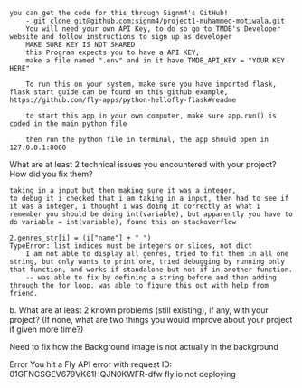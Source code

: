 
    you can get the code for this through Signm4's GitHub!
        - git clone git@github.com:signm4/project1-muhammed-motiwala.git
        You will need your own API Key, to do so go to TMDB's Developer website and follow instructions to sign up as developer
        MAKE SURE KEY IS NOT SHARED
        this Program expects you to have a API KEY,
        make a file named ".env" and in it have TMDB_API_KEY = "YOUR KEY HERE" 

        To run this on your system, make sure you have imported flask, flask start guide can be found on this github example, https://github.com/fly-apps/python-hellofly-flask#readme 
        
        to start this app in your own computer, make sure app.run() is coded in the main python file

        then run the python file in terminal, the app should open in 127.0.0.1:8000

What are at least 2 technical issues you encountered with your project? How did you fix them?

    taking in a input but then making sure it was a integer,
    to debug it i checked that i am taking in a input, then had to see if it was a integer, i thought i was doing it correctly as what i remember you should be doing int(variable), but apparently you have to do variable = int(variable), found this on stackoverflow

    2.genres_str[i] = (i["name"] + " ")
    TypeError: list indices must be integers or slices, not dict
        I am not able to display all genres, tried to fit them in all one string, but only wants to print one, tried debugging by running only that function, and works if standalone but not if in another function. 
        -- was able to fix by defining a string before and then adding through the for loop. was able to figure this out with help from friend.


b. What are at least 2 known problems (still existing), if any, with your project? (If none, what are two things you would improve about your project if given more time?)

Need to fix how the Background image is not actually in the background 

Error You hit a Fly API error with request ID: 01GFNCSGEV679VK61HQJN0KWFR-dfw
fly.io not deploying